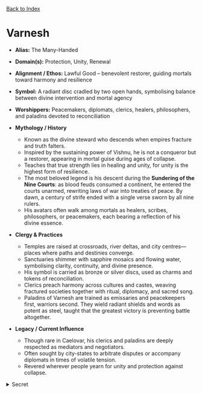 [Back to Index](../Deities.md) 
# Varnesh

- **Alias:** The Many-Handed
- **Domain(s):** Protection, Unity, Renewal
- **Alignment / Ethos:** Lawful Good – benevolent restorer, guiding mortals toward harmony and resilience
- **Symbol:** A radiant disc cradled by two open hands, symbolising balance between divine intervention and mortal agency
- **Worshippers:** Peacemakers, diplomats, clerics, healers, philosophers, and paladins devoted to reconciliation

- **Mythology / History**
  - Known as the divine steward who descends when empires fracture and truth falters.
  - Inspired by the sustaining power of Vishnu, he is not a conqueror but a restorer, appearing in mortal guise during ages of collapse.
  - Teaches that true strength lies in healing and unity, for unity is the highest form of resilience.
  - The most beloved legend is his descent during the **Sundering of the Nine Courts**: as blood feuds consumed a continent, he entered the courts unarmed, rewriting laws of war into treaties of peace. By dawn, a century of strife ended with a single verse sworn by all nine rulers.
  - His avatars often walk among mortals as healers, scribes, philosophers, or peacemakers, each bearing a reflection of his divine essence.

- **Clergy & Practices**
  - Temples are raised at crossroads, river deltas, and city centres—places where paths and destinies converge.
  - Sanctuaries shimmer with sapphire mosaics and flowing water, symbolising clarity, continuity, and divine presence.
  - His symbol is carried as bronze or silver discs, used as charms and tokens of reconciliation.
  - Clerics preach harmony across cultures and castes, weaving fractured societies together with ritual, diplomacy, and sacred song.
  - Paladins of Varnesh are trained as emissaries and peacekeepers first, warriors second. They wield radiant shields and words as potent as steel, taught that the greatest victory is preventing battle altogether.

- **Legacy / Current Influence**
  - Though rare in Caelovar, his clerics and paladins are deeply respected as mediators and negotiators.
  - Often sought by city-states to arbitrate disputes or accompany diplomats in times of volatile tension.
  - Revered wherever people yearn for unity and protection against collapse.

<details><summary>Secret</summary>
- **Hidden Lore / Motivations**
  - Varnesh’s true aim is preserving civilisation against entropy.
  - Unlike **Vanyasura**, who embraces destruction, or **Ishvarael**, who seeks dissolution, he intervenes to stabilise when decay threatens to unravel creation.
  - Manifests in dreams of flowing rivers, voices echoing from many mouths, or visions of hands repairing what is broken.
  - Though benevolent, he can be manipulative: peace may demand the sacrifice of justice, binding wounds superficially while leaving deeper conflict unresolved.
  - Tests his faithful through patience, forcing them to endure discord until harmony can be achieved, even when war feels easier.
</details>
